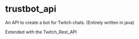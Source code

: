 # trustbot_api
An API to create a bot for Twitch chats. (Entirely written in java)

Extended with the Twitch_Rest_API
